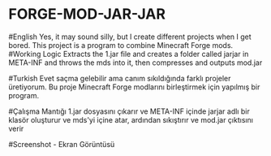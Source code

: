 # FORGE-MOD-JAR-JAR

#English
Yes, it may sound silly, but I create different projects when I get bored. This project is a program to combine Minecraft Forge mods. 
#Working Logic
Extracts the 1.jar file and creates a folder called jarjar in META-INF and throws the mds into it, then compresses and outputs mod.jar 

#Turkish
Evet saçma gelebilir ama canım sıkıldığında farklı projeler üretiyorum. Bu proje Minecraft Forge modlarını birleştirmek için yapılmış bir program. 

#Çalışma Mantığı
1.jar dosyasını çıkarır ve META-INF içinde jarjar adlı bir klasör oluşturur ve mds'yi içine atar, ardından sıkıştırır ve mod.jar çıktısını verir 

#Screenshot - Ekran Görüntüsü
